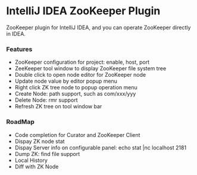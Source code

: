 IntelliJ IDEA ZooKeeper Plugin
=======================================
ZooKeeper plugin for IntelliJ IDEA, and you can operate ZooKeeper directly in IDEA.

### Features

* ZooKeeper configuration for project: enable, host, port
* ZeeKeeper tool window to display ZooKeeper file system tree
* Double click to open node editor for ZooKeeper node
* Update node value by editor popup menu
* Right click ZK tree node to popup operation menu
* Create Node: path support, such as com/xxx/yyy
* Delete Node: rmr support
* Refresh ZK tree on tool window bar

### RoadMap

* Code completion for Curator and ZooKeeper Client
* Dispay ZK node stat
* Dispay Server info on configurable panel: echo stat |nc localhost 2181
* Dump ZK: find file support
* Local History
* Diff with ZK Node
